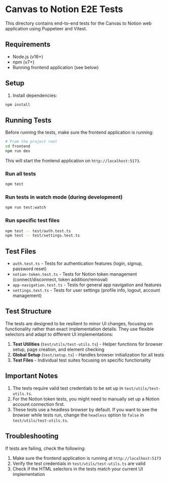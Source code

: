 # Canvas to Notion E2E Tests

This directory contains end-to-end tests for the Canvas to Notion web application using Puppeteer and Vitest.

## Requirements

- Node.js (v16+)
- npm (v7+)
- Running frontend application (see below)

## Setup

1. Install dependencies:

```bash
npm install
```

## Running Tests

Before running the tests, make sure the frontend application is running:

```bash
# From the project root
cd frontend
npm run dev
```

This will start the frontend application on `http://localhost:5173`.

### Run all tests

```bash
npm test
```

### Run tests in watch mode (during development)

```bash
npm run test:watch
```

### Run specific test files

```bash
npm test -- test/auth.test.ts
npm test -- test/settings.test.ts
```

## Test Files

- `auth.test.ts` - Tests for authentication features (login, signup, password reset)
- `notion-token.test.ts` - Tests for Notion token management (connect/disconnect, token addition/removal)
- `app-navigation.test.ts` - Tests for general app navigation and features
- `settings.test.ts` - Tests for user settings (profile info, logout, account management)

## Test Structure

The tests are designed to be resilient to minor UI changes, focusing on functionality rather than exact implementation details. They use flexible selectors and adapt to different UI implementations:

1. **Test Utilities** (`test/utils/test-utils.ts`) - Helper functions for browser setup, page creation, and element checking
2. **Global Setup** (`test/setup.ts`) - Handles browser initialization for all tests
3. **Test Files** - Individual test suites focusing on specific functionality

## Important Notes

1. The tests require valid test credentials to be set up in `test/utils/test-utils.ts`.
2. For the Notion token tests, you might need to manually set up a Notion account connection first.
3. These tests use a headless browser by default. If you want to see the browser while tests run, change the `headless` option to `false` in `test/utils/test-utils.ts`.

## Troubleshooting

If tests are failing, check the following:

1. Make sure the frontend application is running at `http://localhost:5173`
2. Verify the test credentials in `test/utils/test-utils.ts` are valid
3. Check if the HTML selectors in the tests match your current UI implementation 